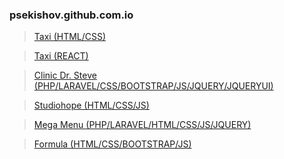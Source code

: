 ### psekishov.github.com.io
>[Taxi (HTML/CSS)](http://psekishov.github.io/static-taxi "Static Site Taxi")

>[Taxi (REACT)](http://react.studiohope.com.ua "React Site Taxi")

>[Clinic Dr. Steve (PHP/LARAVEL/CSS/BOOTSTRAP/JS/JQUERY/JQUERYUI)](http://h96085oj.beget.tech "Site Clinic Dr. Steve")

>[Studiohope (HTML/CSS/JS)](https://studiohope.com.ua "studiohope")

>[Mega Menu (PHP/LARAVEL/HTML/CSS/JS/JQUERY)](http://laraveltest.studiohope.com.ua "Mega Menu")

>[Formula (HTML/CSS/BOOTSTRAP/JS)](https://live.studiohope.com.ua "studiohope")


